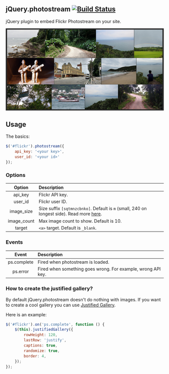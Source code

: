 ## jQuery.photostream [![Build Status](https://travis-ci.org/alexandrevicenzi/photostream.svg?branch=master)](https://travis-ci.org/alexandrevicenzi/photostream)

jQuery plugin to embed Flickr Photostream on your site.

![Screenshot](./screenshot.png)

## Usage

The basics:

```js
$('#flickr').photostream({
    api_key: '<your key>',
    user_id: '<your id>'
});
```

### Options

| Option | Description |
|:------:|:------------|
| api_key | Flickr API key. |
| user_id | Flickr user ID. |
| image_size | Size suffix `[sqtmnzcbnko]`. Default is `m` (small, 240 on longest side). Read more [here](https://www.flickr.com/services/api/misc.urls.html). |
| image_count | Max image count to show. Default is 10. |
| target | `<a>` target. Default is `_blank`. |

### Events

| Event | Description |
|:------:|:-----------|
| ps.complete | Fired when photostream is loaded. |
| ps.error | Fired when something goes wrong. For example, wrong API key. |

### How to create the justified gallery?

By default jQuery.photostream doesn't do nothing with images. If you want to create a cool gallery you can use [Justified Gallery](http://miromannino.github.io/Justified-Gallery/).

Here is an example:

```js
$('#flickr').on('ps.complete', function () {
    $(this).justifiedGallery({
        rowHeight: 120,
        lastRow: 'justify',
        captions: true,
        randomize: true,
        border: 4,
    });
});
```
